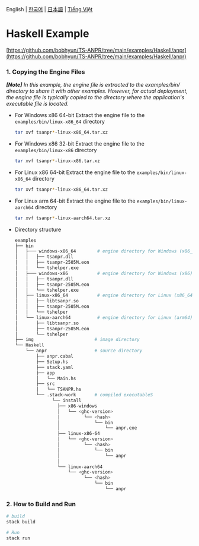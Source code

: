 English | [한국어](doc.i18n/ko-KR/) | [日本語](doc.i18n/ja-JP/) | [Tiếng Việt](doc.i18n/vi-VN/)

# Haskell Example

[https://github.com/bobhyun/TS-ANPR/tree/main/examples/Haskell/anpr](https://github.com/bobhyun/TS-ANPR/tree/main/examples/Haskell/anpr)

### 1. Copying the Engine Files

_**[Note]** In this example, the engine file is extracted to the examples/bin/ directory to share it with other examples. However, for actual deployment, the engine file is typically copied to the directory where the application's executable file is located._

- For Windows x86 64-bit
  Extract the engine file to the `examples/bin/linux-x86_64` directory
  ```sh
  tar xvf tsanpr*-linux-x86_64.tar.xz
  ```
- For Windows x86 32-bit
  Extract the engine file to the `examples/bin/linux-x86` directory
  ```sh
  tar xvf tsanpr*-linux-x86.tar.xz
  ```
- For Linux x86 64-bit
  Extract the engine file to the `examples/bin/linux-x86_64` directory
  ```sh
  tar xvf tsanpr*-linux-x86_64.tar.xz
  ```
- For Linux arm 64-bit
  Extract the engine file to the `examples/bin/linux-aarch64` directory
  ```sh
  tar xvf tsanpr*-linux-aarch64.tar.xz
  ```
- Directory structure
  ```sh
  examples
  ├── bin
  │   ├─── windows-x86_64        # engine directory for Windows (x86_64)
  │   │   ├── tsanpr.dll
  │   │   ├── tsanpr-2505M.eon
  │   │   └── tshelper.exe
  │   ├─── windows-x86           # engine directory for Windows (x86)
  │   │   ├── tsanpr.dll
  │   │   ├── tsanpr-2505M.eon
  │   │   └── tshelper.exe
  │   ├── linux-x86_64           # engine directory for Linux (x86_64)
  │   │   ├── libtsanpr.so
  │   │   ├── tsanpr-2505M.eon
  │   │   └── tshelper
  │   └── linux-aarch64          # engine directory for Linux (arm64)
  │       ├── libtsanpr.so
  │       ├── tsanpr-2505M.eon
  │       └── tshelper
  ├── img                       # image directory
  └── Haskell
      └── anpr                  # source directory
          ├── anpr.cabal
          ├── Setup.hs
          ├── stack.yaml
          ├── app
          │   └── Main.hs
          ├── src
          │   └── TSANPR.hs
          └── .stack-work       # compiled executableS
                └── install
                  ├── x86-windows
                  │   └── <ghc-version>
                  │         └── <hash>
                  │             └── bin
                  │                 └── anpr.exe
                  ├── linux-x86-64
                  │   └── <ghc-version>
                  │         └── <hash>
                  │             └── bin
                  │                 └── anpr
                  │
                  └── linux-aarch64
                      └── <ghc-version>
                            └── <hash>
                                └── bin
                                    └── anpr
  ```

### 2. How to Build and Run

```sh
# build
stack build

# Run
stack run
```
